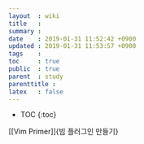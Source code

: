 ```yaml
---
layout  : wiki
title   : 
summary : 
date    : 2019-01-31 11:52:42 +0900
updated : 2019-01-31 11:53:57 +0900
tags    : 
toc     : true
public  : true
parent  : study
parenttitle : 
latex   : false
---
```

* TOC
{:toc}

[[Vim Primer]]{빔 플러그인 만들기}
